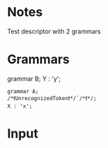 # Notes

Test descriptor with 2 grammars

# Grammars

grammar B;
Y : 'y';

```antlrv4
grammar A;
/*❗UnrecognizedToken❗*/`/*❗*/;
X : 'x';
```

# Input